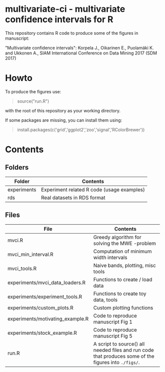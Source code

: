 # multivariate-ci - multivariate confidence intervals for R

This repository contains R code to produce some of the figures in manuscript:

"Multivariate confidence intervals": Korpela J., Oikarinen E., Puolamäki K. and Ukkonen A., SIAM International Conference on Data Mining 2017 (SDM 2017)

# Howto
To produce the figures use:
> source("run.R")

with the root of this repository as your working directory.

If some packages are missing, you can install them using:
> install.packages(c('grid','ggplot2','zoo','signal','RColorBrewer'))

# Contents

## Folders
Folder | Contents
------------ | -------------
experiments | Experiment related R code (usage examples)
rds | Real datasets in RDS format


## Files

File | Contents
------------ | -------------
mvci.R | Greedy algorithm for solving the MWE -problem
mvci_min_interval.R | Computation of minimum width intervals
mvci_tools.R | Naive bands, plotting, misc tools
experiments/mvci_data_loaders.R | Functions to create / load data
experiments/experiment_tools.R | Functions to create toy data, tools
experiments/custom_plots.R | Custom plotting functions
experiments/motivating_example.R | Code to reproduce manuscript Fig 1
experiments/stock_example.R | Code to reproduce manuscript Fig 5
run.R | A script to source() all needed files and run code that produces some of the figures into `./figs/`.
